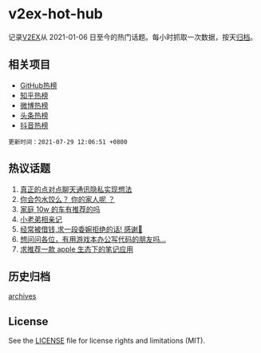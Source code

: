 # v2ex-hot-hub

 记录[V2EX](https://www.v2ex.com/)从 2021-01-06 日至今的热门话题。每小时抓取一次数据，按天[归档](archives)。
 
 ## 相关项目

- [GitHub热榜](https://github.com/lonnyzhang423/github-hot-hub)
- [知乎热榜](https://github.com/lonnyzhang423/zhihu-hot-hub)
- [微博热榜](https://github.com/lonnyzhang423/weibo-hot-hub)
- [头条热榜](https://github.com/lonnyzhang423/toutiao-hot-hub)
- [抖音热榜](https://github.com/lonnyzhang423/douyin-hot-hub)


 `更新时间：2021-07-29 12:06:51 +0800`

## 热议话题

1. [真正的点对点聊天通讯隐私实现想法](https://www.v2ex.com/t/792283)
1. [你会包水饺么？ 你的家人呢 ？](https://www.v2ex.com/t/792322)
1. [家庭 10w 的车有推荐的吗](https://www.v2ex.com/t/792254)
1. [小老弟相亲记](https://www.v2ex.com/t/792382)
1. [经常被借钱,求一段委婉拒绝的话! 感谢🙏](https://www.v2ex.com/t/792309)
1. [想问问各位，有用游戏本办公写代码的朋友吗…](https://www.v2ex.com/t/792273)
1. [求推荐一款 apple 生态下的笔记应用](https://www.v2ex.com/t/792306)

## 历史归档

[archives](archives)

## License

See the [LICENSE](LICENSE) file for license rights and limitations (MIT).
